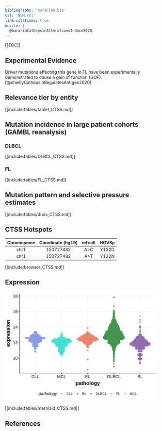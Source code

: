 ```yaml
---
bibliography: 'morinlab.bib'
csl: 'NLM.csl'
link-citations: true
nocite: |
  @barariaCathepsinAlterationsInduce2020, 
---
```

[[_TOC_]]



## Experimental Evidence

Driver mutations affecting this gene in FL have been experimentally demonstrated to cause a gain of function (GOF).[@dheillyCathepsinRegulatesAntigen2020]

## Relevance tier by entity

[[include:tables/table1_CTSS.md]]

## Mutation incidence in large patient cohorts (GAMBL reanalysis)

### DLBCL
[[include:tables/DLBCL_CTSS.md]]

### FL
[[include:tables/FL_CTSS.md]]

## Mutation pattern and selective pressure estimates

[[include:tables/dnds_CTSS.md]]

## CTSS Hotspots

| Chromosome |Coordinate (hg19) | ref>alt | HGVSp | 
 | :---:| :---: | :--: | :---: |
| chr1 | 150727482 | A>C | Y132D |
| chr1 | 150727482 | A>T | Y132N |

[[include:browser_CTSS.md]]

## Expression
![](images/gene_expression/CTSS_by_pathology.svg)
<!-- ORIGIN: barariaCathepsinAlterationsInduce2020c -->
<!-- FL: barariaCathepsinAlterationsInduce2020c -->

[[include:tables/mermaid_CTSS.md]]

## References
